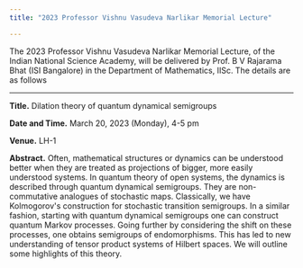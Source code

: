 ```yaml
---
title: "2023 Professor Vishnu Vasudeva Narlikar Memorial Lecture"

---
```


The 2023 Professor Vishnu Vasudeva Narlikar Memorial Lecture, of the Indian National Science Academy, will be delivered by Prof. B V Rajarama Bhat (ISI Bangalore) in the Department of Mathematics, IISc. The details are as follows

---

__Title.__ ​Dilation theory of quantum dynamical semigroups

__Date and Time.__ March 20, 2023 (Monday), 4-5 pm

__Venue.__ LH-1

__Abstract.__ Often, mathematical structures or dynamics can be understood better when they are treated as projections of bigger, more easily understood systems. In quantum theory of open systems, the dynamics is described through quantum dynamical semigroups. They are non-commutative analogues of stochastic maps. Classically, we have Kolmogorov's construction for stochastic transition semigroups. In a similar fashion, starting with quantum dynamical semigroups one can construct quantum Markov processes. Going further by considering the shift on these processes, one obtains semigroups of endomorphisms.  This has led to new understanding of tensor product systems of Hilbert spaces. We will outline some highlights of this theory.